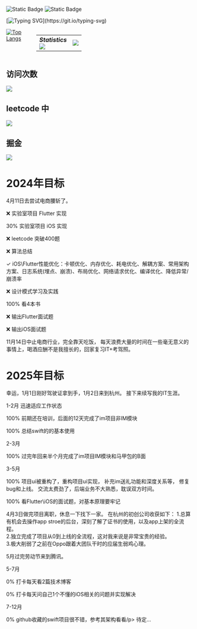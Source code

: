 
![Static Badge](https://img.shields.io/badge/xsh_never_forget_to_be_a_superman-blue)
![Static Badge](https://img.shields.io/badge/Flutter-iOS-blue)

[![Typing SVG](https://readme-typing-svg.herokuapp.com?font=Fira+Code&pause=1000&color=21F74D&random=false&width=435&lines=我的世界很大，有无限的可能性。;所有的一切，从这张桌子开始。;它是我的现在，也是我的未来......)](https://git.io/typing-svg)

<div style="display: flex;flex-wrap: nowrap;">
  <!-- 第一个元素 -->
  <div style="margin-right: 10px;display: inline-block;">
    <a href="https://github.com/anuraghazra/github-readme-stats">
      <img src="https://github-readme-stats.vercel.app/api/top-langs/?username=mrginpadd&layout=compact&theme=dark&bg_color=00000000" alt="Top Langs">
    </a>
  </div>

  <!-- 第二个元素 -->
  <table style="display: inline-block;">
    <tr>
      <td align="center">
        <div><b><em><span>Statistics</span></em></b></div>
        <img align="left" src="./assets/metrics.plugin.isocalendar.svg" />
      </td>
      <td align="left">
        <img src="https://github-readme-stats.vercel.app/api?username=mrginpadd&hide_border=true&show_icons=true&theme=dark&bg_color=00000000"/>
      </td>
    </tr>
  </table>
</div>




## 访问次数
<div align="left">
<img src="https://profile-counter.glitch.me/mrginpadd/count.svg">
</div>



## leetcode 中

<img src="https://stats.justsong.cn/api/leetcode/?username=xushihao&theme=light&cn=true"></img>

## 掘金
<img src="https://stats.justsong.cn/api/juejin?id=4877442362455"></img>


<h1>2024年目标</h1>

4月11日去尝试电商腰斩了。

<p>❌ 实验室项目 Flutter 实现</p>
<p>30% 实验室项目 iOS 实现</p>
<p>❌ leetcode 突破400题</p>
<p>❌ 算法总结</p>
<p>✓ iOS\Flutter性能优化：卡顿优化、内存优化、耗电优化、解耦方案、常用架构方案、日志系统(埋点、崩溃)、布局优化、网络请求优化、编译优化、降低异常/崩溃率</p>
<p>❌ 设计模式学习及实践</p>
<p>100% 看4本书</p>
<p>❌ 输出Flutter面试题</p>
<p>❌ 输出iOS面试题</p>

11月14日中止电商行业，完全靠天吃饭， 每天浪费大量的时间在一些毫无意义的事情上，喝酒应酬不是我擅长的，回家复习IT+考驾照。

<h1>2025年目标</h1>
幸运，1月1日刚好驾驶证拿到手，1月2日来到杭州。
接下来续写我的IT生涯。

1-2月 迅速适应工作状态
<p>100% 前期还在培训，后面的12天完成了im项目非IM模块 </p>
<p>100% 总结swift的的基本使用</p>

2-3月
<p>100% 过完年回来半个月完成了im项目IM模块和马甲包的B面 </p>

3-5月
<p>100% 项目ui被重构了，重构项目ui实现， 补充im送礼功能和深度关系等， 修复bug和上线。
   交流太费劲了，后端业务不大熟悉，耽误双方时间。
</p>
<p>100% 看Flutter\iOS的面试题，对基本原理要牢记</p>

4月3日做完项目离职，休息一下找下一家。
在杭州的初创公司收获如下：
1.总算有机会去操作app stroe的后台，深刻了解了证书的使用，以及app上架的全流程。 <br/>
2.独立完成了项目从0到上线的全流程，这对我来说是非常宝贵的经验。  <br/>
3.极大削弱了之前在Oppo跟着大团队干时的应届生弱鸡心理。  <br/>

5月过完劳动节来到腾讯。

5-7月
<p>0% 打卡每天看2篇技术博客</p>
<p>0% 打卡每天问自己1个不懂的iOS相关的问题并实现解决</p>

7-12月 <p>0% github收藏的swift项目很不错，参考其架构看看/p>
待定...



